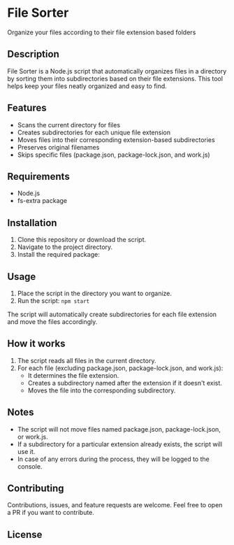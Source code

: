 # File Sorter

Organize your files according to their file extension based folders

## Description

File Sorter is a Node.js script that automatically organizes files in a directory by sorting them into subdirectories based on their file extensions. This tool helps keep your files neatly organized and easy to find.

## Features

- Scans the current directory for files
- Creates subdirectories for each unique file extension
- Moves files into their corresponding extension-based subdirectories
- Preserves original filenames
- Skips specific files (package.json, package-lock.json, and work.js)

## Requirements

- Node.js
- fs-extra package

## Installation

1. Clone this repository or download the script.
2. Navigate to the project directory.
3. Install the required package:


## Usage

1. Place the script in the directory you want to organize.
2. Run the script: `npm start`

The script will automatically create subdirectories for each file extension and move the files accordingly.

## How it works

1. The script reads all files in the current directory.
2. For each file (excluding package.json, package-lock.json, and work.js):
   - It determines the file extension.
   - Creates a subdirectory named after the extension if it doesn't exist.
   - Moves the file into the corresponding subdirectory.

## Notes

- The script will not move files named package.json, package-lock.json, or work.js.
- If a subdirectory for a particular extension already exists, the script will use it.
- In case of any errors during the process, they will be logged to the console.

## Contributing

Contributions, issues, and feature requests are welcome. Feel free to open a PR if you want to contribute.

## License

